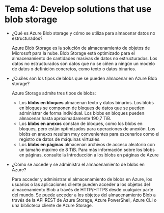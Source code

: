 # Tema 4: Develop solutions that use blob storage

- ¿Qué es Azure Blob storage y cómo se utiliza para almacenar datos no estructurados?

  Azure Blob Storage es la solución de almacenamiento de objetos de Microsoft para la nube. Blob Storage está optimizado para el almacenamiento de cantidades masivas de datos no estructurados. Los datos no estructurados son datos que no se ciñen a ningún un modelo de datos o definición concretos, como texto o datos binarios.

- ¿Cuáles son los tipos de blobs que se pueden almacenar en Azure Blob storage?

  Azure Storage admite tres tipos de blobs:

  - Los **blobs en bloques** almacenan texto y datos binarios. Los blobs en bloques se componen de bloques de datos que se pueden administrar de forma individual. Los blobs en bloques pueden almacenar hasta aproximadamente 190,7 TiB.
  - Los **blobs en anexos** constan de bloques, como los blobs en bloques, pero están optimizados para operaciones de anexión. Los blobs en anexos resultan muy convenientes para escenarios como el registro de datos de máquinas virtuales.
  - Los **blobs en páginas** almacenan archivos de acceso aleatorio con un tamaño máximo de 8 TiB. Para más información sobre los blobs en páginas, consulte la Introducción a los blobs en páginas de Azure

- ¿Cómo se accede y se administra el almacenamiento de blobs en Azure?

  Para acceder y administrar el almacenamiento de blobs en Azure, los usuarios o las aplicaciones cliente pueden acceder a los objetos del almacenamiento Blob a través de HTTP/HTTPS desde cualquier parte del mundo. Se puede acceder a los objetos del almacenamiento Blob a través de la API REST de Azure Storage, Azure PowerShell, Azure CLI o una biblioteca cliente de Azure Storage.
